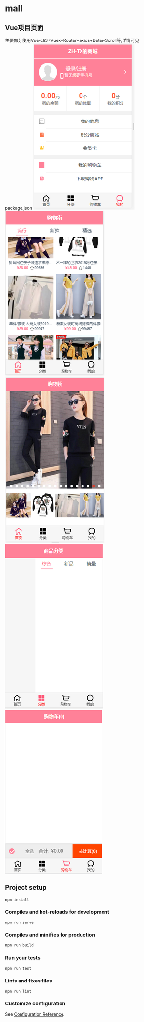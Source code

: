 # mall

## Vue项目页面

主要部分使用Vue-cli3+Vuex+Router+axios+Beter-Scroll等,详情可见package.json
![](https://github.com/ZH-TX/mall/blob/master/src/assets/cutImg/cut1.png)
![](src/assets/cutImg/cut5.png?raw=true)
![](src/assets/cutImg/cut2.png?raw=true)
![](src/assets/cutImg/cut3.png?raw=true)
![](src/assets/cutImg/cut4.png?raw=true)

## Project setup
```
npm install
```

### Compiles and hot-reloads for development
```
npm run serve
```

### Compiles and minifies for production
```
npm run build
```

### Run your tests
```
npm run test
```

### Lints and fixes files
```
npm run lint
```

### Customize configuration
See [Configuration Reference](https://cli.vuejs.org/config/).


